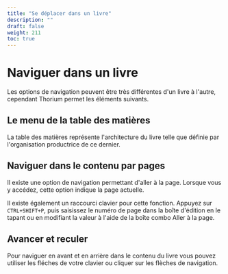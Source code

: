 ```yaml
---
title: "Se déplacer dans un livre"
description: ""
draft: false
weight: 211
toc: true
---
```


# Naviguer dans un livre
Les options de navigation peuvent être très différentes d'un livre à l'autre, cependant Thorium permet les éléments suivants.

## Le menu de la table des matières
La table des matières représente l'architecture du livre telle que définie par l'organisation productrice de ce dernier. 

## Naviguer dans le contenu par pages

Il existe une option de navigation permettant d'aller à la page. Lorsque vous y accédez, cette option indique la page actuelle. 

Il existe également un raccourci clavier pour cette fonction. Appuyez sur `CTRL+SHIFT+P`, puis saisissez le numéro de page dans la boîte d'édition en le tapant ou en modifiant la valeur à l'aide de la boîte combo Aller à la page.

## Avancer et reculer 

Pour naviguer en avant et en arrière dans le contenu du livre vous pouvez utiliser les fléches de votre clavier ou cliquer sur les flèches de navigation.


<!-- Ne fonctionne pas
## Déplacement entre les chapitres sans utiliser la Table des matières

Utilisez `CTRl + fléche droite`
-->